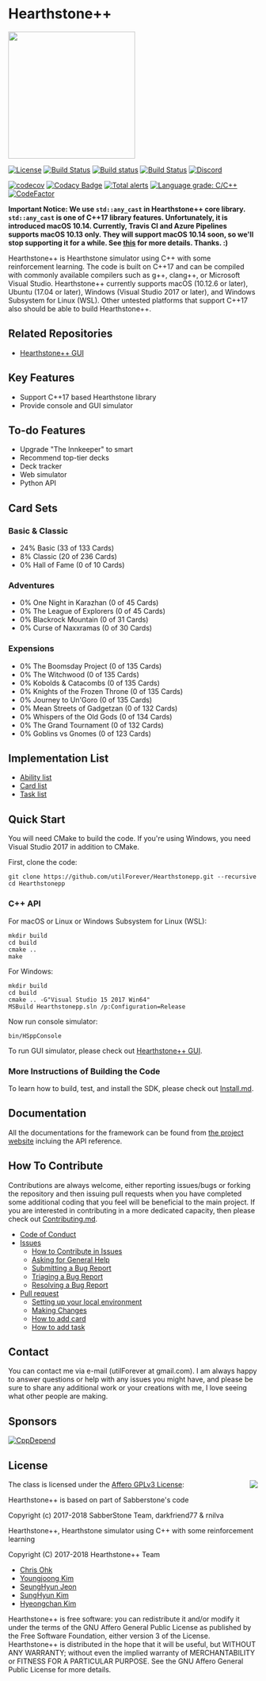 # Hearthstone++

<img src="https://github.com/utilForever/Hearthstonepp/blob/master/Medias/Logo.png" width=256 height=256 />

[![License](https://img.shields.io/badge/Licence-AGPLv3-blue.svg)](https://github.com/utilForever/Hearthstonepp/blob/master/LICENSE) [![Build Status](https://travis-ci.org/utilForever/Hearthstonepp.svg?branch=master)](https://travis-ci.org/utilForever/Hearthstonepp/branches) [![Build status](https://ci.appveyor.com/api/projects/status/github/utilForever/Hearthstonepp?branch=master&svg=true)](https://ci.appveyor.com/project/utilForever/Hearthstonepp/branch/master) [![Build Status](https://dev.azure.com/utilforever/Hearthstonepp/_apis/build/status/utilForever.Hearthstonepp)](https://dev.azure.com/utilforever/Hearthstonepp/_build/latest?definitionId=2) [![Discord](https://img.shields.io/discord/483192043737186335.svg)](https://discord.gg/6R3UueR)

[![codecov](https://codecov.io/gh/utilForever/Hearthstonepp/branch/master/graph/badge.svg)](https://codecov.io/gh/utilForever/Hearthstonepp)
[![Codacy Badge](https://api.codacy.com/project/badge/Grade/df6a02e1358f4e719e7bebb9a728d2ab)](https://www.codacy.com/app/utilForever/Hearthstonepp?utm_source=github.com&amp;utm_medium=referral&amp;utm_content=utilForever/Hearthstonepp&amp;utm_campaign=Badge_Grade)
[![Total alerts](https://img.shields.io/lgtm/alerts/g/utilForever/Hearthstonepp.svg?logo=lgtm&logoWidth=18)](https://lgtm.com/projects/g/utilForever/Hearthstonepp/alerts/)
[![Language grade: C/C++](https://img.shields.io/lgtm/grade/cpp/g/utilForever/Hearthstonepp.svg?logo=lgtm&logoWidth=18)](https://lgtm.com/projects/g/utilForever/Hearthstonepp/context:cpp)
[![CodeFactor](https://www.codefactor.io/repository/github/utilforever/hearthstonepp/badge)](https://www.codefactor.io/repository/github/utilforever/hearthstonepp)

**Important Notice: We use ```std::any_cast``` in Hearthstone++ core library. ```std::any_cast``` is one of C++17 library features. Unfortunately, it is introduced macOS 10.14. Currently, Travis CI and Azure Pipelines supports macOS 10.13 only. They will support macOS 10.14 soon, so we'll stop supporting it for a while. See [this](https://github.com/utilForever/Hearthstonepp/issues/185) for more details. Thanks. :)**

Hearthstone++ is Hearthstone simulator using C++ with some reinforcement learning. The code is built on C++17 and can be compiled with commonly available compilers such as g++, clang++, or Microsoft Visual Studio. Hearthstone++ currently supports macOS (10.12.6 or later), Ubuntu (17.04 or later), Windows (Visual Studio 2017 or later), and Windows Subsystem for Linux (WSL). Other untested platforms that support C++17 also should be able to build Hearthstone++.

## Related Repositories

- [Hearthstone++ GUI](https://www.github.com/utilforever/Hearthstonepp-GUI)

## Key Features

- Support C++17 based Hearthstone library
- Provide console and GUI simulator

## To-do Features

- Upgrade "The Innkeeper" to smart
- Recommend top-tier decks
- Deck tracker
- Web simulator
- Python API

## Card Sets

### Basic & Classic

- 24% Basic (33 of 133 Cards)
- 8% Classic (20 of 236 Cards)
- 0% Hall of Fame (0 of 10 Cards)

### Adventures

- 0% One Night in Karazhan (0 of 45 Cards)
- 0% The League of Explorers (0 of 45 Cards)
- 0% Blackrock Mountain (0 of 31 Cards)
- 0% Curse of Naxxramas (0 of 30 Cards)

### Expensions

- 0% The Boomsday Project (0 of 135 Cards)
- 0% The Witchwood (0 of 135 Cards)
- 0% Kobolds & Catacombs (0 of 135 Cards)
- 0% Knights of the Frozen Throne (0 of 135 Cards)
- 0% Journey to Un'Goro (0 of 135 Cards)
- 0% Mean Streets of Gadgetzan (0 of 132 Cards)
- 0% Whispers of the Old Gods (0 of 134 Cards)
- 0% The Grand Tournament (0 of 132 Cards)
- 0% Goblins vs Gnomes (0 of 123 Cards)

## Implementation List

- [Ability list](./Documents/AbilityList.md)
- [Card list](./Documents/CardList.md)
- [Task list](./Documents/TaskList.md)

## Quick Start

You will need CMake to build the code. If you're using Windows, you need Visual Studio 2017 in addition to CMake.

First, clone the code:

```
git clone https://github.com/utilForever/Hearthstonepp.git --recursive
cd Hearthstonepp
```

### C++ API

For macOS or Linux or Windows Subsystem for Linux (WSL):

```
mkdir build
cd build
cmake ..
make
```

For Windows:

```
mkdir build
cd build
cmake .. -G"Visual Studio 15 2017 Win64"
MSBuild Hearthstonepp.sln /p:Configuration=Release
```

Now run console simulator:

```
bin/HSppConsole
```

To run GUI simulator, please check out [Hearthstone++ GUI](https://www.github.com/utilforever/Hearthstonepp-GUI).

### More Instructions of Building the Code

To learn how to build, test, and install the SDK, please check out [Install.md](./Documents/Install.md).

## Documentation

All the documentations for the framework can be found from [the project website](https://utilforever.github.io/Hearthstonepp/) incluing the API reference.

## How To Contribute

Contributions are always welcome, either reporting issues/bugs or forking the repository and then issuing pull requests when you have completed some additional coding that you feel will be beneficial to the main project. If you are interested in contributing in a more dedicated capacity, then please check out [Contributing.md](./Documents/Contributing.md).

  * [Code of Conduct](./Documents/CodeOfConduct.md)
  * [Issues](./Documents/Issues.md)
    * [How to Contribute in Issues](./Issues.md#how-to-contribute-in-issues)
    * [Asking for General Help](./Issues.md#asking-for-general-help)
    * [Submitting a Bug Report](./Issues.md#submitting-a-bug-report)
    * [Triaging a Bug Report](./Issues.md#triaging-a-bug-report)
    * [Resolving a Bug Report](./Issues.md#resolving-a-bug-report)
  * [Pull request](./Documents/PullRequests.md)
    * [Setting up your local environment](./PullRequests.md#setting-up-your-local-environment)
    * [Making Changes](./PullRequests.md#making-changes)
    * [How to add card](./HowToAddCard.md)
    * [How to add task](./HowToAddTask.md)

## Contact

You can contact me via e-mail (utilForever at gmail.com). I am always happy to answer questions or help with any issues you might have, and please be sure to share any additional work or your creations with me, I love seeing what other people are making.

## Sponsors

[![CppDepend](https://github.com/utilForever/Hearthstonepp/blob/master/Medias/CppDepend.png)](http://www.cppdepend.com)

## License

<img align="right" src="http://opensource.org/trademarks/opensource/OSI-Approved-License-100x137.png">

The class is licensed under the [Affero GPLv3 License](https://opensource.org/licenses/AGPL-3.0):

Hearthstone++ is based on part of Sabberstone's code

Copyright (c) 2017-2018 SabberStone Team, darkfriend77 & rnilva

Hearthstone++, Hearthstone simulator using C++ with some reinforcement learning

Copyright (C) 2017-2018 Hearthstone++ Team

- [Chris Ohk](http://www.github.com/utilForever)
- [Youngjoong Kim](https://github.com/revsic)
- [SeungHyun Jeon](https://github.com/FuZer)
- [SungHyun Kim](https://github.com/devArtoria)
- [Hyeongchan Kim](https://github.com/kozistr)

Hearthstone++ is free software: you can redistribute it and/or modify
it under the terms of the GNU Affero General Public License as
published by the Free Software Foundation, either version 3 of the
License.
Hearthstone++ is distributed in the hope that it will be useful,
but WITHOUT ANY WARRANTY; without even the implied warranty of
MERCHANTABILITY or FITNESS FOR A PARTICULAR PURPOSE.  See the
GNU Affero General Public License for more details.